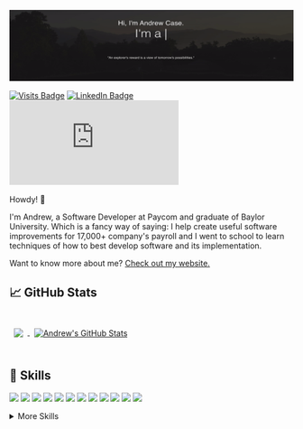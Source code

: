 [![Andrew's GitHub Banner](./assets/GitHubBanner.gif)](https://andrewcase.dev/)

[![Visits Badge](https://badges.pufler.dev/visits/AndrewC0128/AndrewC0128)](https://andrewcase.dev/) [![LinkedIn Badge](https://img.shields.io/badge/LinkedIn-Profile-informational?style=flat&logo=linkedin&logoColor=white&color=0D76A8)](https://www.linkedin.com/in/andrewcase1/) [![Resume Badge](https://img.shields.io/github/size/AndrewC0128/PersonalWebsiteReact/public/Resume_ACASE.pdf?color=white&label=Resume&logoColor=white)](https://andrewcase.dev/Resume_ACASE.pdf)

Howdy! 👋

I'm Andrew, a Software Developer at Paycom and graduate of Baylor University. Which is a fancy way of saying: I help create useful software improvements for 17,000+ company's payroll and I went to school to learn techniques of how to best develop software and its implementation.
<!-- I help create useful technologies for every part of a company's workforce and I went to school to learn techniques of how to best develop software. -->

Want to know more about me? [Check out my website.](https://andrewcase.dev/)

## &#x1f4c8; GitHub Stats

<br>

<a href="https://github.com/AndrewC0128/">
  <img align="center" style="margin:0.5rem" src="https://github-readme-stats.vercel.app/api/top-langs/?username=AndrewC0128&hide=html,css&title_color=ffffff&text_color=c9cacc&icon_color=4AB197&bg_color=1A2B34"/>
</a>

<a href="https://github.com/AndrewC0128">
  <img align="center" style="margin:0.5rem" src="https://github-readme-stats.vercel.app/api?username=AndrewC0128&show_icons=true&line_height=27&count_private=true&title_color=ffffff&text_color=c9cacc&icon_color=4AB097&bg_color=1A2B34" alt="Andrew's GitHub Stats" />
</a>

<br>
<br>

## 💼 Skills

![](https://img.shields.io/badge/Code-C++-blue.svg?style=flat&logo=c%2B%2B)
![](https://img.shields.io/badge/Code-C-informational?style=flat&logo=c&logoColor=white&color=3C49A5)
![](https://img.shields.io/badge/Code-Bash-informational?style=flat&logo=gnu-bash&logoColor=white&color=203E6A)
![](https://img.shields.io/badge/Code-Java-informational?style=flat&logo=java&logoColor=white&color=D9762C)
![](https://img.shields.io/badge/Code-Kotlin-informational?style=flat&logo=kotlin&logoColor=white&color=7C70DC)
![](https://img.shields.io/badge/Code-Python-informational?style=flat&logo=python&logoColor=white&color=F9DB65)
![](https://img.shields.io/badge/Code-MySQL-informational?style=flat&logo=MySQL&logoColor=white&color=51789E)
![](https://img.shields.io/badge/Code-Angular-informational?style=flat&logo=angular&logoColor=white&color=CB2B39)
![](https://img.shields.io/badge/Code-CSharp-informational?style=flat&logo=c-sharp&logoColor=white&color=611D73)
![](https://img.shields.io/badge/Code-Spark-informational?style=flat&logo=apache-spark&logoColor=white&color=D87833)
![](https://img.shields.io/badge/Code-Hadoop-informational?style=flat&logo=apache&logoColor=white&color=FEFD54)
![](https://img.shields.io/badge/Code-React-informational?style=flat&logo=react&logoColor=white&color=82D7F7)

<details>
<summary>More Skills</summary>
<br>

![](https://img.shields.io/badge/Code-JavaScript-informational?style=flat&logo=JavaScript&logoColor=white&color=EBD94E)
![](https://img.shields.io/badge/Code-TypeScript-informational?style=flat&logo=TypeScript&logoColor=white&color=4272BA)
![](https://img.shields.io/badge/Code-MongoDB-informational?style=flat&logo=MongoDB&logoColor=white&color=5A9946)
![](https://img.shields.io/badge/Style-CSS-informational?style=flat&logo=css3&logoColor=white&color=55A2D0)

<br>

![](https://img.shields.io/badge/Tools-Docker-informational?style=flat&logo=docker&logoColor=white&color=488FDF)
![](https://img.shields.io/badge/Tools-Netlify-informational?style=flat&logo=netlify&logoColor=white&color=5BB3B2)
![](https://img.shields.io/badge/Tools-Jenkins-informational?style=flat&logo=jenkins&logoColor=white&color=E5D0B5)
![](https://img.shields.io/badge/Tools-NPM-informational?style=flat&logo=npm&logoColor=white&color=B5423C)
![](https://img.shields.io/badge/Tools-Postman-informational?style=flat&logo=Postman&logoColor=white&color=E67145)
![](https://img.shields.io/badge/Tools-GitHub-informational?style=flat&logo=GitHub&logoColor=white&color=F7F7F7)
![](https://img.shields.io/badge/Tools-GitLab-informational?style=flat&logo=GitLab&logoColor=white&color=E4723A)
</details>

